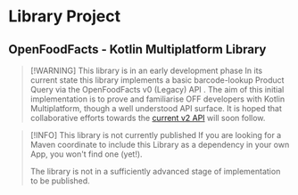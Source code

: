 # Library Project

## OpenFoodFacts - Kotlin Multiplatform Library


> [!WARNING] This library is in an early development phase
> In its current state this library implements a basic barcode-lookup Product Query via the OpenFoodFacts v0 (Legacy) API .  The aim of this initial implementation is to prove and familiarise OFF developers with Kotlin Multiplatform, though a well understood API surface.  It is hoped that collaborative efforts towards the [current v2 API](https://openfoodfacts.github.io/api-documentation/) will soon follow.

> [!INFO] This library is not currently published
> If you are looking for a Maven coordinate to include this Library as a dependency in your own App, you won't find one (yet!).
> 
> The library is not in a sufficiently advanced stage of implementation to be published.

